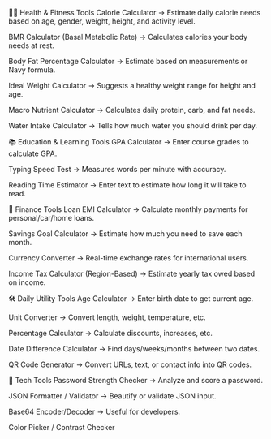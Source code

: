 🧍‍♂️ Health & Fitness Tools
Calorie Calculator
→ Estimate daily calorie needs based on age, gender, weight, height, and activity level.

BMR Calculator (Basal Metabolic Rate)
→ Calculates calories your body needs at rest.

Body Fat Percentage Calculator
→ Estimate based on measurements or Navy formula.

Ideal Weight Calculator
→ Suggests a healthy weight range for height and age.

Macro Nutrient Calculator
→ Calculates daily protein, carb, and fat needs.

Water Intake Calculator
→ Tells how much water you should drink per day.

📚 Education & Learning Tools
GPA Calculator
→ Enter course grades to calculate GPA.

Typing Speed Test
→ Measures words per minute with accuracy.

Reading Time Estimator
→ Enter text to estimate how long it will take to read.

💸 Finance Tools
Loan EMI Calculator
→ Calculate monthly payments for personal/car/home loans.

Savings Goal Calculator
→ Estimate how much you need to save each month.

Currency Converter
→ Real-time exchange rates for international users.

Income Tax Calculator (Region-Based)
→ Estimate yearly tax owed based on income.

🛠️ Daily Utility Tools
Age Calculator
→ Enter birth date to get current age.

Unit Converter
→ Convert length, weight, temperature, etc.

Percentage Calculator
→ Calculate discounts, increases, etc.

Date Difference Calculator
→ Find days/weeks/months between two dates.

QR Code Generator
→ Convert URLs, text, or contact info into QR codes.

📱 Tech Tools
Password Strength Checker
→ Analyze and score a password.

JSON Formatter / Validator
→ Beautify or validate JSON input.

Base64 Encoder/Decoder
→ Useful for developers.

Color Picker / Contrast Checker